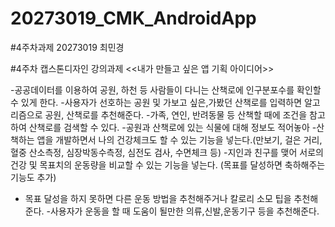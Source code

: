 # 20273019_CMK_AndroidApp

#4주차과제
20273019 최민경

#4주차 캡스톤디자인 강의과제
<<내가 만들고 싶은 앱 기획 아이디어>> </br>

-공공데이터를 이용하여 공원, 하천 등 사람들이 다니는 산책로에 인구분포수를 확인할 수 있게 한다.
-사용자가 선호하는 공원 및 가보고 싶은,가봤던 산책로를 입력하면 알고리즘으로 공원, 산책로를 추천해준다.
-가족, 연인, 반려동물 등 산책할 때에 조건을 참고하여 산책로를 검색할 수 있다.
-공원과 산책로에 있는 식물에 대해 정보도 적어놓아 
-산책하는 앱을 개발하면서 나의 건강체크도 할 수 있는 기능을 넣는다.(만보기, 걸은 거리, 혈중 산소측정, 심장박동수측정, 심전도 검사, 수면체크 등)
-지인과 친구를 맺어 서로의 건강 및 목표치의 운동량을 비교할 수 있는 기능을 넣는다. (목표를 달성하면 축하해주는 기능도 추가)
  - 목표 달성을 하지 못하면 다른 운동 방법을 추천해주거나 칼로리 소모 팁을 추천해준다. 
-사용자가 운동을 할 때 도움이 될만한 의류,신발,운동기구 등을 추천해준다.

